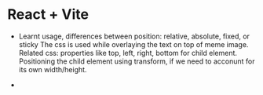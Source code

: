 # React + Vite

* Learnt usage, differences between position: relative, absolute, fixed, or sticky
The css is used while overlaying the text on top of meme image.
Related css: properties like top, left, right, bottom for child element. 
Positioning the child element using transform, if we need to acconunt for its own width/height.

* 
